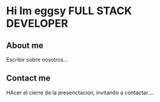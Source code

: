 # Hi Im eggsy FULL STACK DEVELOPER

## About me

Escribir sobre nosotros...

## Contact me

HAcer el cierre de la presenctacion, invitando a contactar....